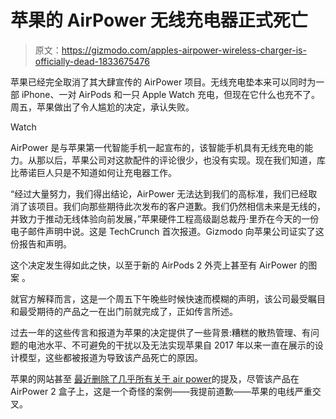 # 苹果的 AirPower 无线充电器正式死亡

> 原文：<https://gizmodo.com/apples-airpower-wireless-charger-is-officially-dead-1833675476>

苹果已经完全取消了其大肆宣传的 AirPower 项目。无线充电垫本来可以同时为一部 iPhone、一对 AirPods 和一只 Apple Watch 充电，但现在它什么也充不了。周五，苹果做出了令人尴尬的决定，承认失败。

Watch

AirPower 是与苹果第一代智能手机一起宣布的，该智能手机具有无线充电的能力。从那以后，苹果公司对这款配件的评论很少，也没有实现。现在我们知道，库比蒂诺巨人只是不知道如何让充电器工作。

“经过大量努力，我们得出结论，AirPower 无法达到我们的高标准，我们已经取消了该项目。我们向那些期待此次发布的客户道歉。我们仍然相信未来是无线的，并致力于推动无线体验向前发展，”苹果硬件工程高级副总裁丹·里乔在今天的一份电子邮件声明中说。这是 TechCrunch 首次报道。Gizmodo 向苹果公司证实了这份报告和声明。

这个决定发生得如此之快，以至于新的 AirPods 2 外壳上甚至有 AirPower 的图案 。

就官方解释而言，这是一个周五下午晚些时候快速而模糊的声明，该公司最受瞩目和最受期待的产品之一在出门前就完成了，正如传言所述。

过去一年的这些传言和报道为苹果的决定提供了一些背景:糟糕的散热管理、有问题的电池水平、不可避免的干扰以及无法实现苹果自 2017 年以来一直在展示的设计模型，这些都被报道为导致该产品死亡的原因。

苹果的网站甚至 [最近删除了几乎所有关于 air power](https://www.macrumors.com/2018/09/12/no-sign-of-airpower-at-september-event/)的提及，尽管该产品在 AirPower 2 盒子上，这是一个奇怪的案例——我提前道歉——苹果的电线严重交叉。